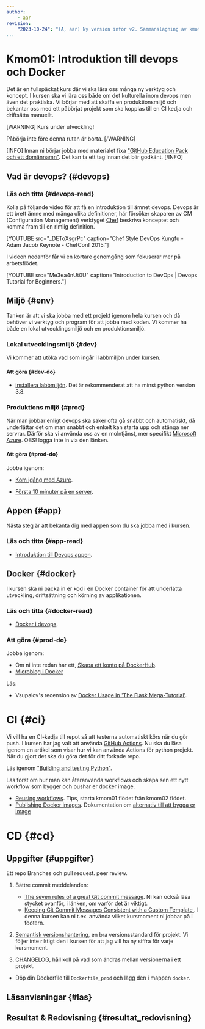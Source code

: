 ```yaml
---
author:
    - aar
revision:
    "2023-10-24": "(A, aar) Ny version inför v2. Sammanslagning av kmom01 och kmom02"
...
```

Kmom01: Introduktion till devops och Docker
==================================

Det är en fullspäckat kurs där vi ska lära oss många ny verktyg och koncept. I kursen ska vi lära oss både om det kulturella inom devops men även det praktiska. Vi börjar med att skaffa en produktionsmiljö och bekantar oss med ett påbörjat projekt som ska kopplas till en CI kedja och driftsätta manuellt.

[WARNING]
Kurs under utveckling!

Påbörja inte före denna rutan är borta.
[/WARNING]

[INFO]
Innan ni börjar jobba med materialet fixa ["GitHub Education Pack och ett domännamn"](kunskap/github-education-pack-och-doman-namn). Det kan ta ett tag innan det blir godkänt.
[/INFO]

<!-- more -->

## Vad är devops? {#devops}

### Läs och titta {#devops-read}

Kolla på följande video för att få en introduktion till ämnet devops. Devops är ett brett ämne med många olika definitioner, här försöker skaparen av CM (Configuration Management) verktyget [Chef](https://www.chef.io) beskriva konceptet och komma fram till en rimlig definition.

[YOUTUBE src="_DEToXsgrPc" caption="Chef Style DevOps Kungfu - Adam Jacob Keynote - ChefConf 2015."]

I videon nedanför får vi en kortare genomgång som fokuserar mer på arbetsflödet.

[YOUTUBE src="Me3ea4nUt0U" caption="Introduction to DevOps | Devops Tutorial for Beginners."]


## Miljö {#env}

Tanken är att vi ska jobba med ett projekt igenom hela kursen och då behöver vi verktyg och program för att jobba med koden. Vi kommer ha både en lokal utvecklingsmiljö och en produktionsmiljö.

### Lokal utvecklingsmiljö {#dev}

Vi kommer att utöka vad som ingår i labbmiljön under kursen.

#### Att göra {#dev-do}

- [installera labbmiljön](./../labbmiljo). Det är rekommenderat att ha minst python version 3.8.



### Produktions miljö {#prod}

När man jobbar enligt devops ska saker ofta gå snabbt och automatiskt, då underlättar det om man snabbt och enkelt kan starta upp och stänga ner servrar. Därför ska vi använda oss av en molntjänst, mer specifikt [Microsoft Azure](https://azure.microsoft.com/en-us/). OBS! logga inte in via den länken.

#### Att göra {#prod-do}

Jobba igenom:

- [Kom igång med Azure](guide/kom-igang-med-azure).

- [Första 10 minuter på en server](kunskap/10-forsta-minuterna-pa-en-server).



## Appen {#app}

Nästa steg är att bekanta dig med appen som du ska jobba med i kursen.

### Läs och titta {#app-read}

- [Introduktion till Devops appen](kunskap/introduktion_till_devops_appen).



## Docker {#docker}

I kursen ska ni packa in er kod i en Docker container för att underlätta utveckling, driftsättning och körning av applikationen.

### Läs och titta {#docker-read}

- [Docker i devops](kunskap/docker-i-devops).

### Att göra {#prod-do}

Jobba igenom:

- Om ni inte redan har ett, [Skapa ett konto på DockerHub](https://dbwebb.se/guide/docker/skapa-och-hantera-konto).
- [Microblog i Docker](kunskap/microblog_med_docker_containers)

Läs:

- Vsupalov's recension av [Docker Usage in 'The Flask Mega-Tutorial'](https://vsupalov.com/flask-megatutorial-review/).



# CI {#ci}


Vi vill ha en CI-kedja till repot så att testerna automatiskt körs när du gör push. I kursen har jag valt att använda [GitHub Actions](https://docs.github.com/en/actions). Nu ska du läsa igenom en artikel som visar hur vi kan använda Actions för python projekt. När du gjort det ska du göra det för ditt forkade repo.

Läs igenom ["Building and testing Python"](https://docs.github.com/en/actions/automating-builds-and-tests/building-and-testing-python).

Läs först om hur man kan återanvända workflows och skapa sen ett nytt workflow som bygger och pushar er docker image.
- [Reusing workflows](https://docs.github.com/en/actions/using-workflows/reusing-workflows). Tips, starta kmom01 flödet från kmom02 flödet.
- [Publishing Docker images](https://docs.github.com/en/actions/publishing-packages/publishing-docker-images). Dokumentation om [alternativ till att bygga er image](https://github.com/docker/build-push-action#customizing)

# CD {#cd}




Uppgifter  {#uppgifter}
-------------------------------------------

Ett repo
Branches och pull request. peer review.
1. Bättre commit meddelanden:
    - [The seven rules of a great Git commit message](https://chris.beams.io/posts/git-commit/#seven-rules). Ni kan också läsa stycket ovanför, i länken, om varför det är viktigt.
    - [Keeping Git Commit Messages Consistent with a Custom Template ](https://dev.to/timmybytes/keeping-git-commit-messages-consistent-with-a-custom-template-1jkm). I denna kursen kan ni t.ex. använda vilket kursmoment ni jobbar på i footern.

1. [Semantisk versionshantering](https://semver.org/lang/sv/), en bra versionsstandard för projekt. Vi följer inte riktigt den i kursen för att jag vill ha ny siffra för varje kursmoment.

1. [CHANGELOG](https://keepachangelog.com/en/1.0.0/), håll koll på vad som ändras mellan versionerna i ett projekt.


- Döp din Dockerfile till `Dockerfile_prod` och lägg den i mappen `docker`.

Läsanvisningar {#las}
--------------------------

<!-- Ny video https://www.youtube.com/watch?v=Me3ea4nUt0U kortare och med om arbetsflödet -->

Resultat & Redovisning  {#resultat_redovisning}
-----------------------------------------------

